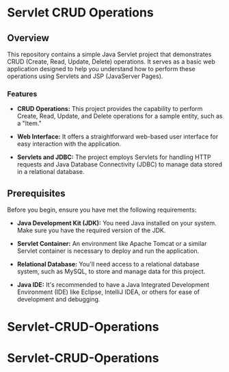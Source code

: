 # Servlet CRUD Operations

## Overview

This repository contains a simple Java Servlet project that demonstrates CRUD (Create, Read, Update, Delete) operations. It serves as a basic web application designed to help you understand how to perform these operations using Servlets and JSP (JavaServer Pages).

### Features

- **CRUD Operations:** This project provides the capability to perform Create, Read, Update, and Delete operations for a sample entity, such as a "Item."

- **Web Interface:** It offers a straightforward web-based user interface for easy interaction with the application.

- **Servlets and JDBC:** The project employs Servlets for handling HTTP requests and Java Database Connectivity (JDBC) to manage data stored in a relational database.

## Prerequisites

Before you begin, ensure you have met the following requirements:

- **Java Development Kit (JDK):** You need Java installed on your system. Make sure you have the required version of the JDK.

- **Servlet Container:** An environment like Apache Tomcat or a similar Servlet container is necessary to deploy and run the application.

- **Relational Database:** You'll need access to a relational database system, such as MySQL, to store and manage data for this project.

- **Java IDE:** It's recommended to have a Java Integrated Development Environment (IDE) like Eclipse, IntelliJ IDEA, or others for ease of development and debugging.



# Servlet-CRUD-Operations
# Servlet-CRUD-Operations

